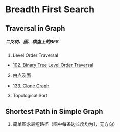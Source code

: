 # Breadth First Search

## Traversal in Graph 
##### 二叉树、图、棋盘上的BFS

1.   Level Order Traversal
* [102. Binary Tree Level Order Traversal](https://github.com/shiluwu23/LeetCode/blob/master/coding/BFS/102.%20Binary%20Tree%20Level%20Order%20Traversal.md)

2.   由点及面
* [133. Clone Graph](https://github.com/shiluwu23/LeetCode/blob/master/coding/BFS/133.%20Clone%20Graph.md)
3.   Topological Sort

## Shortest Path in Simple Graph
1. 简单图求最短路径（图中每条边长度均为1，无方向）
